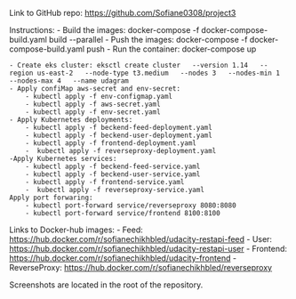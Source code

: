 Link to GitHub repo: https://github.com/Sofiane0308/project3 

Instructions:
    - Build the images: docker-compose -f docker-compose-build.yaml build --parallel
    - Push the images: docker-compose -f docker-compose-build.yaml push
    - Run the container: docker-compose up

    - Create eks cluster: eksctl create cluster   --version 1.14   --region us-east-2   --node-type t3.medium   --nodes 3   --nodes-min 1   --nodes-max 4   --name udagram
    - Apply confiMap aws-secret and env-secret: 
        - kubectl apply -f env-configmap.yaml
        - kubectl apply -f aws-secret.yaml
        - kubectl apply -f env-secret.yaml 
    - Apply Kubernetes deployments:
        - kubectl apply -f beckend-feed-deployment.yaml 
        - kubectl apply -f beckend-user-deployment.yaml
        - kubectl apply -f frontend-deployment.yaml
        -  kubectl apply -f reverseproxy-deployment.yaml
    -Apply Kubernetes services:
        - kubectl apply -f beckend-feed-service.yaml 
        - kubectl apply -f beckend-user-service.yaml
        - kubectl apply -f frontend-service.yaml
        -  kubectl apply -f reverseproxy-service.yaml
    Apply port forwaring:
        - kubectl port-forward service/reverseproxy 8080:8080
        - kubectl port-forward service/frontend 8100:8100

Links to Docker-hub images: 
    - Feed: https://hub.docker.com/r/sofianechikhbled/udacity-restapi-feed
    - User: https://hub.docker.com/r/sofianechikhbled/udacity-restapi-user
    - Frontend: https://hub.docker.com/r/sofianechikhbled/udacity-frontend
    - ReverseProxy: https://hub.docker.com/r/sofianechikhbled/reverseproxy

Screenshots are located in the root of the repository.

